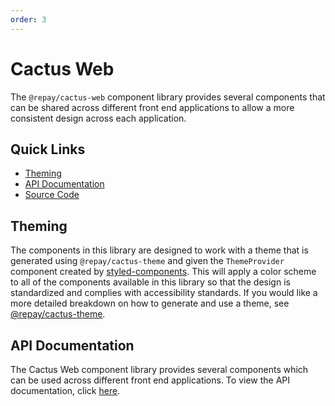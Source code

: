 ```yaml
---
order: 3
---
```


# Cactus Web

The `@repay/cactus-web` component library provides several components that can be shared across different front end applications to allow a more consistent design across each application.

## Quick Links

- [Theming](../Theme/README.md)
- [API Documentation](./API%20Documentation.md)
- [Source Code](../../modules/cactus-web/)

## Theming

The components in this library are designed to work with a theme that is generated using `@repay/cactus-theme` and given the `ThemeProvider` component created by [styled-components](https://www.npmjs.com/package/styled-components). This will apply a color scheme to all of the components available in this library so that the design is standardized and complies with accessibility standards. If you would like a more detailed breakdown on how to generate and use a theme, see [@repay/cactus-theme](../Theme/README.md).

## API Documentation

The Cactus Web component library provides several components which can be used across different front end applications. To view the API documentation, click [here](./API%20Documentation.md).
